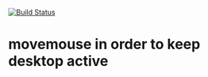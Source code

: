 [![Build Status](https://travis-ci.org/devicemanager/movemouse.svg?branch=master)](https://travis-ci.org/devicemanager/movemouse)
# movemouse in order to keep desktop active 
